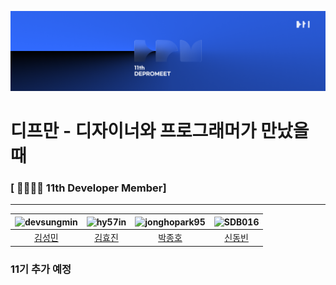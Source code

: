 ![depromeet-11th](https://github.com/depromeet/.github/blob/master/images/depromeet-11th.png)

# 디프만 - 디자이너와 프로그래머가 만났을 때

### [ 👨‍👩‍👦‍👦 11th Developer Member]

---

| <img src="https://avatars.githubusercontent.com/u/101611464?v=4" width="50%" hight="50%" alt="devsungmin"> | <img class="profile"  src="https://avatars.githubusercontent.com/u/60775453?v=4" width="50%" hight="50%" alt="hy57in"/> | <img class="profile" src="https://avatars.githubusercontent.com/u/19240202?v=4" width="50%" hight="50%" alt="jonghopark95"/> | <img class="profile" src="https://avatars.githubusercontent.com/u/59786670?v=4" width="50%" hight="50%" alt="SDB016"/> |
|:----------------------------------------------------------------------------------------------------------:|:-----------------------------------------------------------------------------------------------------------------------:|:----------------------------------------------------------------------------------------------------------------------------:|:----------------------------------------------------------------------------------------------------------------------:|
|                                    [김성민](https://github.com/devsungmin)                                    |                                            [김효진](https://github.com/hy57in)                                             |                                            [박종호](https://github.com/jonghopark95)                                            |                                            [신동빈](https://github.com/SDB016)                                            | 

### 11기 추가 예정
